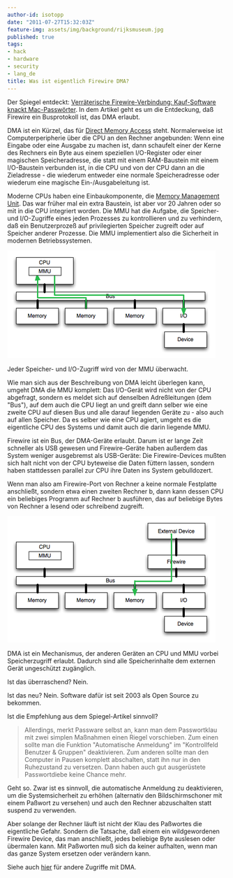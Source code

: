 ```yaml
---
author-id: isotopp
date: "2011-07-27T15:32:03Z"
feature-img: assets/img/background/rijksmuseum.jpg
published: true
tags:
- hack
- hardware
- security
- lang_de
title: Was ist eigentlich Firewire DMA?
---
```


Der Spiegel entdeckt: 
[Verräterische Firewire-Verbindung: Kauf-Software knackt Mac-Passwörter](http://www.spiegel.de/netzwelt/gadgets/0,1518,776971,00.html).
In dem Artikel geht es um die Entdeckung, daß Firewire ein Busprotokoll ist,
das DMA erlaubt.

DMA ist ein Kürzel, das für 
[Direct Memory Access](http://en.wikipedia.org/wiki/Direct_memory_access) 
steht. Normalerweise ist Computerperipherie über die CPU an den Rechner
angebunden: Wenn eine Eingabe oder eine Ausgabe zu machen ist, dann
schaufelt einer der Kerne des Rechners ein Byte aus einem speziellen
I/O-Register oder einer magischen Speicheradresse, die statt mit einem
RAM-Baustein mit einem I/O-Baustein verbunden ist, in die CPU und von der
CPU dann an die Zieladresse - die wiederum entweder eine normale
Speicheradresse oder wiederum eine magische Ein-/Ausgabeleitung ist.

Moderne CPUs haben eine Einbaukomponente, die 
[Memory Management Unit](http://en.wikipedia.org/wiki/Memory_Management_Unit). 
Das war früher mal ein extra Baustein, ist aber vor 20 Jahren oder so mit in
die CPU integriert worden. Die MMU hat die Aufgabe, die Speicher- und
I/O-Zugriffe eines jeden Prozesses zu kontrollieren und zu verhindern, daß
ein Benutzerprozeß auf privilegierten Speicher zugreift oder auf Speicher
anderer Prozesse. Die MMU implementiert also die Sicherheit in modernen
Betriebssystemen.

![](/uploads/io-mit-cpu.png)

Jeder Speicher- und I/O-Zugriff wird von der MMU überwacht.

Wie man sich aus der Beschreibung von DMA leicht überlegen kann, umgeht DMA
die MMU komplett: Das I/O-Gerät wird nicht von der CPU abgefragt, sondern es
meldet sich auf denselben Adreßleitungen (dem "Bus"), auf dem auch die CPU
liegt an und greift dann selber wie eine zweite CPU auf diesen Bus und alle
darauf liegenden Geräte zu - also auch auf allen Speicher. Da es selber wie
eine CPU agiert, umgeht es die eigentliche CPU des Systems und damit auch
die darin liegende MMU.

Firewire ist ein Bus, der DMA-Geräte erlaubt. Darum ist er lange Zeit
schneller als USB gewesen und Firewire-Geräte haben außerdem das System
weniger ausgebremst als USB-Geräte: Die Firewire-Devices mußten sich halt
nicht von der CPU byteweise die Daten füttern lassen, sondern haben
stattdessen parallel zur CPU ihre Daten ins System gebulldozert.

Wenn man also am Firewire-Port von Rechner a keine normale Festplatte
anschließt, sondern etwa einen zweiten Rechner b, dann kann dessen CPU ein
beliebiges Programm auf Rechner b ausführen, das auf beliebige Bytes von
Rechner a lesend oder schreibend zugreift.

![](/uploads/io-mit-dma.png)

DMA ist ein Mechanismus, der anderen Geräten an CPU und MMU vorbei
Speicherzugriff erlaubt. Dadurch sind alle Speicherinhalte dem externen
Gerät ungeschützt zugänglich.

Ist das überraschend? Nein.

Ist das neu? Nein. Software dafür ist seit 2003 als Open Source zu bekommen.

Ist die Empfehlung aus dem Spiegel-Artikel sinnvoll?

> Allerdings, merkt Passware selbst an, kann man dem Passwortklau mit zwei
> simplen Maßnahmen einen Riegel vorschieben. Zum einen sollte man die
> Funktion "Automatische Anmeldung" im "Kontrollfeld Benutzer & Gruppen"
> deaktivieren. Zum anderen sollte man den Computer in Pausen komplett
> abschalten, statt ihn nur in den Ruhezustand zu versetzen. Dann haben auch
> gut ausgerüstete Passwortdiebe keine Chance mehr.

Geht so. Zwar ist es sinnvoll, die automatische Anmeldung zu deaktivieren,
um die Systemsicherheit zu erhöhen (alternativ den Bildschirmschoner mit
einem Paßwort zu versehen) und auch den Rechner abzuschalten statt suspend
zu verwenden. 

Aber solange der Rechner läuft ist nicht der Klau des Paßwortes die
eigentliche Gefahr. Sondern die Tatsache, daß einem ein wildgewordenen
Firewire Device, das man anschließt, jedes beliebige Byte auslesen oder
übermalen kann. Mit Paßworten muß sich da keiner aufhalten, wenn man das
ganze System ersetzen oder verändern kann.

Siehe auch [hier](http://blog.fefe.de/?ts=b32cb04e) für andere Zugriffe mit DMA.
